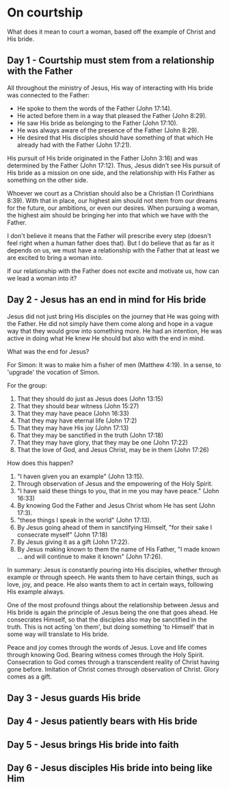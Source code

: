 # On courtship

What does it mean to court a woman, based off the example of Christ and His bride.

## Day 1 - Courtship must stem from a relationship with the Father

All throughout the ministry of Jesus, His way of interacting with His bride was connected to the Father:

- He spoke to them the words of the Father (John 17:14).
- He acted before them in a way that pleased the Father (John 8:29).
- He saw His bride as belonging to the Father (John 17:10).
- He was always aware of the presence of the Father (John 8:29).
- He desired that His disciples should have something of that which He already had with the Father (John 17:21).

His pursuit of His bride originated in the Father (John 3:16) and was determined by the Father (John 17:12).
Thus, Jesus didn't see His pursuit of His bride as a mission on one side, and the relationship with His Father as something on the other side.

Whoever we court as a Christian should also be a Christian (1 Corinthians 8:39).
With that in place, our highest aim should not stem from our dreams for the future, our ambitions, or even our desires.
When pursuing a woman, the highest aim should be bringing her into that which we have with the Father.

I don't believe it means that the Father will prescribe every step (doesn't feel right when a human father does that).
But I do believe that as far as it depends on us, we must have a relationship with the Father that at least we are excited to bring a woman into.

If our relationship with the Father does not excite and motivate us, how can we lead a woman into it?

## Day 2 - Jesus has an end in mind for His bride

Jesus did not just bring His disciples on the journey that He was going with the Father.
He did not simply have them come along and hope in a vague way that they would grow into something more.
He had an intention, He was active in doing what He knew He should but also with the end in mind.

What was the end for Jesus?

For Simon: It was to make him a fisher of men (Matthew 4:19).
In a sense, to 'upgrade' the vocation of Simon.

For the group:

1. That they should do just as Jesus does (John 13:15)
2. That they should bear witness (John 15:27)
3. That they may have peace (John 16:33)
4. That they may have eternal life (John 17:2)
5. That they may have His joy (John 17:13)
6. That they may be sanctified in the truth (John 17:18)
7. That they may have glory, that they may be one (John 17:22)
8. That the love of God, and Jesus Christ, may be in them (John 17:26)

How does this happen?

1. "I haven given you an example" (John 13:15).
2. Through observation of Jesus and the empowering of the Holy Spirit.
3. "I have said these things to you, that in me you may have peace." (John 16:33)
4. By knowing God the Father and Jesus Christ whom He has sent (John 17:3).
5. "these things I speak in the world" (John 17:13).
6. By Jesus going ahead of them in sanctifying Himself, "for their sake I consecrate myself" (John 17:18)
7. By Jesus giving it as a gift (John 17:22).
8. By Jesus making known to them the name of His Father, "I made known ... and will continue to make it known" (John 17:26).

In summary:
Jesus is constantly pouring into His disciples, whether through example or through speech.
He wants them to have certain things, such as love, joy, and peace.
He also wants them to act in certain ways, following His example always.

One of the most profound things about the relationship between Jesus and His bride is again the principle of Jesus being the one that goes ahead.
He consecrates Himself, so that the disciples also may be sanctified in the truth. 
This is not acting 'on them', but doing something 'to Himself' that in some way will translate to His bride.

Peace and joy comes through the words of Jesus.
Love and life comes through knowing God.
Bearing witness comes through the Holy Spirit.
Consecration to God comes through a transcendent reality of Christ having gone before.
Imitation of Christ comes through observation of Christ.
Glory comes as a gift.

## Day 3 - Jesus guards His bride

## Day 4 - Jesus patiently bears with His bride

## Day 5 - Jesus brings His bride into faith

## Day 6 - Jesus disciples His bride into being like Him
